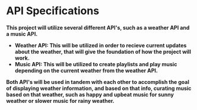 <h1> API Specifications

<h4> This project will utilize several different API's, such as a weather API and a music API.

- Weather API: This will be utilized in order to recieve current updates about the weather, that will give the foundation of how the project will work. 
- Music API: This will be utilized to create playlists and play music depending on the current weather from the weather API.

Both API's will be used in tandem with each other to accomplish the goal of displaying weather information, and based on that info, curating music based on that weather, such as happy and upbeat music for sunny weather or slower music for rainy weather.
